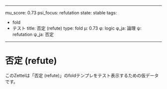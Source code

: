 <!--
@zettel_type: unknown
@description: 分類不能。手動で確認が必要。
-->

---
mu_score: 0.73
psi_focus: refutation
state: stable
tags:
- fold
- テスト
title: 否定 (refute)
type: fold
μ: 0.73
φ: logic
φ_ja: 論理
ψ: refutation
ψ_ja: 否定
---

# 否定 (refute)

このZettelは「否定 (refute)」のfoldテンプレをテスト表示するための仮データです。
